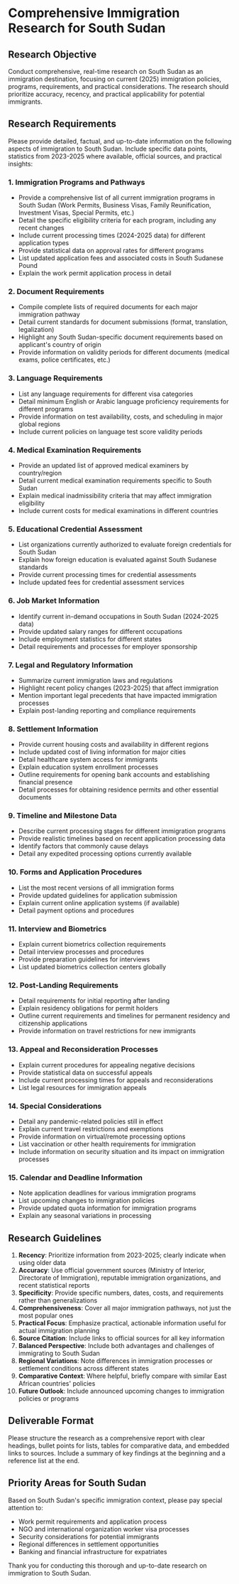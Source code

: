 # Comprehensive Immigration Research for South Sudan

## Research Objective
Conduct comprehensive, real-time research on South Sudan as an immigration destination, focusing on current (2025) immigration policies, programs, requirements, and practical considerations. The research should prioritize accuracy, recency, and practical applicability for potential immigrants.

## Research Requirements
Please provide detailed, factual, and up-to-date information on the following aspects of immigration to South Sudan. Include specific data points, statistics from 2023-2025 where available, official sources, and practical insights:

### 1. Immigration Programs and Pathways
- Provide a comprehensive list of all current immigration programs in South Sudan (Work Permits, Business Visas, Family Reunification, Investment Visas, Special Permits, etc.)
- Detail the specific eligibility criteria for each program, including any recent changes
- Include current processing times (2024-2025 data) for different application types
- Provide statistical data on approval rates for different programs
- List updated application fees and associated costs in South Sudanese Pound
- Explain the work permit application process in detail

### 2. Document Requirements
- Compile complete lists of required documents for each major immigration pathway
- Detail current standards for document submissions (format, translation, legalization)
- Highlight any South Sudan-specific document requirements based on applicant's country of origin
- Provide information on validity periods for different documents (medical exams, police certificates, etc.)

### 3. Language Requirements
- List any language requirements for different visa categories
- Detail minimum English or Arabic language proficiency requirements for different programs
- Provide information on test availability, costs, and scheduling in major global regions
- Include current policies on language test score validity periods

### 4. Medical Examination Requirements
- Provide an updated list of approved medical examiners by country/region
- Detail current medical examination requirements specific to South Sudan
- Explain medical inadmissibility criteria that may affect immigration eligibility
- Include current costs for medical examinations in different countries

### 5. Educational Credential Assessment
- List organizations currently authorized to evaluate foreign credentials for South Sudan
- Explain how foreign education is evaluated against South Sudanese standards
- Provide current processing times for credential assessments
- Include updated fees for credential assessment services

### 6. Job Market Information
- Identify current in-demand occupations in South Sudan (2024-2025 data)
- Provide updated salary ranges for different occupations
- Include employment statistics for different states
- Detail requirements and processes for employer sponsorship

### 7. Legal and Regulatory Information
- Summarize current immigration laws and regulations
- Highlight recent policy changes (2023-2025) that affect immigration
- Mention important legal precedents that have impacted immigration processes
- Explain post-landing reporting and compliance requirements

### 8. Settlement Information
- Provide current housing costs and availability in different regions
- Include updated cost of living information for major cities
- Detail healthcare system access for immigrants
- Explain education system enrollment processes
- Outline requirements for opening bank accounts and establishing financial presence
- Detail processes for obtaining residence permits and other essential documents

### 9. Timeline and Milestone Data
- Describe current processing stages for different immigration programs
- Provide realistic timelines based on recent application processing data
- Identify factors that commonly cause delays
- Detail any expedited processing options currently available

### 10. Forms and Application Procedures
- List the most recent versions of all immigration forms
- Provide updated guidelines for application submission
- Explain current online application systems (if available)
- Detail payment options and procedures

### 11. Interview and Biometrics
- Explain current biometrics collection requirements
- Detail interview processes and procedures
- Provide preparation guidelines for interviews
- List updated biometrics collection centers globally

### 12. Post-Landing Requirements
- Detail requirements for initial reporting after landing
- Explain residency obligations for permit holders
- Outline current requirements and timelines for permanent residency and citizenship applications
- Provide information on travel restrictions for new immigrants

### 13. Appeal and Reconsideration Processes
- Explain current procedures for appealing negative decisions
- Provide statistical data on successful appeals
- Include current processing times for appeals and reconsiderations
- List legal resources for immigration appeals

### 14. Special Considerations
- Detail any pandemic-related policies still in effect
- Explain current travel restrictions and exemptions
- Provide information on virtual/remote processing options
- List vaccination or other health requirements for immigration
- Include information on security situation and its impact on immigration processes

### 15. Calendar and Deadline Information
- Note application deadlines for various immigration programs
- List upcoming changes to immigration policies
- Provide updated quota information for immigration programs
- Explain any seasonal variations in processing

## Research Guidelines
1. **Recency**: Prioritize information from 2023-2025; clearly indicate when using older data
2. **Accuracy**: Use official government sources (Ministry of Interior, Directorate of Immigration), reputable immigration organizations, and recent statistical reports
3. **Specificity**: Provide specific numbers, dates, costs, and requirements rather than generalizations
4. **Comprehensiveness**: Cover all major immigration pathways, not just the most popular ones
5. **Practical Focus**: Emphasize practical, actionable information useful for actual immigration planning
6. **Source Citation**: Include links to official sources for all key information
7. **Balanced Perspective**: Include both advantages and challenges of immigrating to South Sudan
8. **Regional Variations**: Note differences in immigration processes or settlement conditions across different states
9. **Comparative Context**: Where helpful, briefly compare with similar East African countries' policies
10. **Future Outlook**: Include announced upcoming changes to immigration policies or programs

## Deliverable Format
Please structure the research as a comprehensive report with clear headings, bullet points for lists, tables for comparative data, and embedded links to sources. Include a summary of key findings at the beginning and a reference list at the end.

## Priority Areas for South Sudan
Based on South Sudan's specific immigration context, please pay special attention to:
- Work permit requirements and application process
- NGO and international organization worker visa processes
- Security considerations for potential immigrants
- Regional differences in settlement opportunities
- Banking and financial infrastructure for expatriates

Thank you for conducting this thorough and up-to-date research on immigration to South Sudan.

